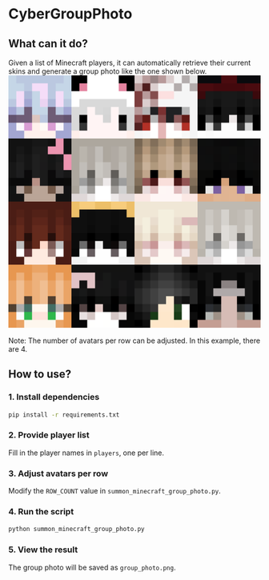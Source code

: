 # CyberGroupPhoto
## What can it do?
Given a list of Minecraft players, it can automatically retrieve their current skins and generate a group photo like the one shown below.
![](/docs/imgs/example1.png)

Note: The number of avatars per row can be adjusted. In this example, there are 4.

## How to use?

### 1. Install dependencies
```bash
pip install -r requirements.txt
```

### 2. Provide player list
Fill in the player names in `players`, one per line.

### 3. Adjust avatars per row
Modify the `ROW_COUNT` value in `summon_minecraft_group_photo.py`.

### 4. Run the script
```bash
python summon_minecraft_group_photo.py
```

### 5. View the result
The group photo will be saved as `group_photo.png`.